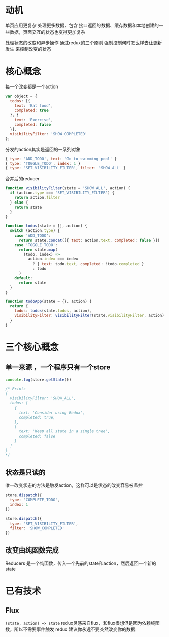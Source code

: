 # 动机

单页应用更复杂
处理更多数据，包含 接口返回的数据、缓存数据和本地创建的一些数据，页面交互的状态也变得更加复杂

处理状态的改变和异步操作
通过redux的三个原则 强制控制何时怎么样去让更新发生
来控制改变的状态

# 核心概念

每一个改变都是一个action

```javascript
var object = {
  todos: [{
    text: 'Eat food',
    completed: true
  }, {
    text: 'Exercise',
    completed: false
  }],
  visibilityFilter: 'SHOW_COMPLETED'
};
```

分发的action其实是返回的一系列对象
```javascript
{ type: 'ADD_TODO', text: 'Go to swimming pool' }
{ type: 'TOGGLE_TODO', index: 1 }
{ type: 'SET_VISIBILITY_FILTER', filter: 'SHOW_ALL' }
```

合并后的reducer
```javascript
function visibilityFilter(state = 'SHOW_ALL', action) {
  if (action.type === 'SET_VISIBILITY_FILTER') {
    return action.filter
  } else {
    return state
  }
}
​
function todos(state = [], action) {
  switch (action.type) {
    case 'ADD_TODO':
      return state.concat([{ text: action.text, completed: false }])
    case 'TOGGLE_TODO':
      return state.map(
        (todo, index) =>
          action.index === index
            ? { text: todo.text, completed: !todo.completed }
            : todo
      )
    default:
      return state
  }
}

function todoApp(state = {}, action) {
  return {
    todos: todos(state.todos, action),
    visibilityFilter: visibilityFilter(state.visibilityFilter, action)
  }
}
```
# 三个核心概念

## 单一来源 ，一个程序只有一个store
```javascript
console.log(store.getState())
​
/* Prints
{
  visibilityFilter: 'SHOW_ALL',
  todos: [
    {
      text: 'Consider using Redux',
      completed: true,
    },
    {
      text: 'Keep all state in a single tree',
      completed: false
    }
  ]
}
*/

```
## 状态是只读的
唯一改变状态的方法是触发action，这样可以是状态的改变容易被监控
```javascript
store.dispatch({
  type: 'COMPLETE_TODO',
  index: 1
})
​
store.dispatch({
  type: 'SET_VISIBILITY_FILTER',
  filter: 'SHOW_COMPLETED'
})
```


## 改变由纯函数完成

Reducers 是一个纯函数，传入一个先前的state和action，然后返回一个新的state


# 已有技术

## Flux
`(state, action) => state`
redux灵感来自flux，和flux很想但是因为依赖纯函数，所以不需要事件触发
redux 建议你永远不要突然改变你的数据


